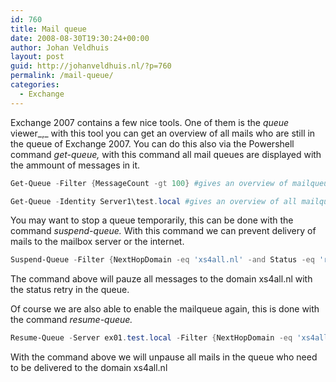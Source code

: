 ```yaml
---
id: 760
title: Mail queue
date: 2008-08-30T19:30:24+00:00
author: Johan Veldhuis
layout: post
guid: http://johanveldhuis.nl/?p=760
permalink: /mail-queue/
categories:
  - Exchange
---
```

Exchange 2007 contains a few nice tools. One of them is the _queue_ viewer_,_ with this tool you can get an overview of all mails who are still in the queue of Exchange 2007. You can do this also via the Powershell command _get-queue,_ with this command all mail queues are displayed with the ammount of messages in it.

```PowerShell
Get-Queue -Filter {MessageCount -gt 100} #gives an overview of mailqueues with more then 100 messages  in it.

Get-Queue -Identity Server1\test.local #gives an overview of all mailqueues on server1.
```

You may want to stop a queue temporarily, this can be done with the command _suspend-queue._ With this command we can prevent delivery of mails to the mailbox server or the internet.

```PowerShell
Suspend-Queue -Filter {NextHopDomain -eq 'xs4all.nl' -and Status -eq 'retry'}
```

The command above will pauze all messages to the domain xs4all.nl with the status retry in the queue.

Of course we are also able to enable the mailqueue again, this is done with the command _resume-queue._ 

```PowerShell
Resume-Queue -Server ex01.test.local -Filter {NextHopDomain -eq 'xs4all.nl'}
```

With the command above we will unpause all mails in the queue who need to be delivered to the domain xs4all.nl